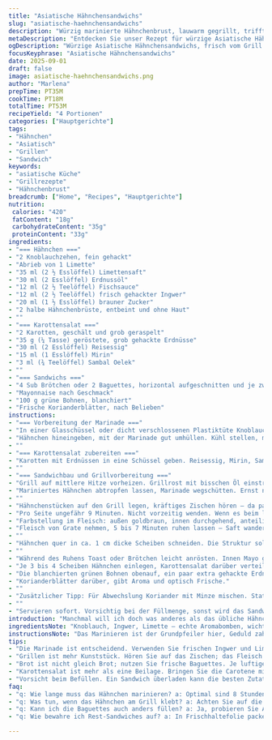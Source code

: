 ```yaml
---
title: "Asiatische Hähnchensandwichs"
slug: "asiatische-haehnchensandwichs"
description: "Würzig marinierte Hähnchenbrust, lauwarm gegrillt, trifft auf knackige Karottensalate mit Reisessig und gerösteten Erdnüssen. Dazu frische Korianderblätter, blanchierte grüne Bohnen und cremige Mayo in luftigen Baguettehälften. Die Limettenzeste und der frische Ingwer verleihen der Marinade lebendige Frische. Sambal Oelek sorgt für einen feinen Schärfekick. Variation: Erdnussöl statt Pflanzenöl für eine nussige Note plus knackige Gurkenscheiben als Twist. Ein schnelles Hauptgericht, bei dem Timing und Textur entscheidend sind. Grillgeräusche und Duft von Gegrilltem führen die Sinne und zeigen den idealen Punkt für das Wenden und Servieren an."
metaDescription: "Entdecken Sie unser Rezept für würzige Asiatische Hähnchensandwichs mit knackigem Karottensalat. Ein Genuss aus frischen Zutaten und einzigartigen Aromen."
ogDescription: "Würzige Asiatische Hähnchensandwichs, frisch vom Grill mit Karottensalat; die Kombination aus Geschmack und Textur begeistert jeden Feinschmecker."
focusKeyphrase: "Asiatische Hähnchensandwichs"
date: 2025-09-01
draft: false
image: asiatische-haehnchensandwichs.png
author: "Marlena"
prepTime: PT35M
cookTime: PT18M
totalTime: PT53M
recipeYield: "4 Portionen"
categories: ["Hauptgerichte"]
tags:
- "Hähnchen"
- "Asiatisch"
- "Grillen"
- "Sandwich"
keywords:
- "asiatische Küche"
- "Grillrezepte"
- "Hähnchenbrust"
breadcrumb: ["Home", "Recipes", "Hauptgerichte"]
nutrition: 
 calories: "420"
 fatContent: "18g"
 carbohydrateContent: "35g"
 proteinContent: "33g"
ingredients:
- "=== Hähnchen ==="
- "2 Knoblauchzehen, fein gehackt"
- "Abrieb von 1 Limette"
- "35 ml (2 ½ Esslöffel) Limettensaft"
- "30 ml (2 Esslöffel) Erdnussöl"
- "12 ml (2 ½ Teelöffel) Fischsauce"
- "12 ml (2 ½ Teelöffel) frisch gehackter Ingwer"
- "20 ml (1 ½ Esslöffel) brauner Zucker"
- "2 halbe Hähnchenbrüste, entbeint und ohne Haut"
- ""
- "=== Karottensalat ==="
- "2 Karotten, geschält und grob geraspelt"
- "35 g (¼ Tasse) geröstete, grob gehackte Erdnüsse"
- "30 ml (2 Esslöffel) Reisessig"
- "15 ml (1 Esslöffel) Mirin"
- "3 ml (¾ Teelöffel) Sambal Oelek"
- ""
- "=== Sandwichs ==="
- "4 Sub Brötchen oder 2 Baguettes, horizontal aufgeschnitten und je zweimal durchgeschnitten"
- "Mayonnaise nach Geschmack"
- "100 g grüne Bohnen, blanchiert"
- "Frische Korianderblätter, nach Belieben"
instructions:
- "=== Vorbereitung der Marinade ==="
- "In einer Glasschüssel oder dicht verschlossenen Plastiktüte Knoblauch, Limettenabrieb, Limettensaft, Öl, Fischsauce, Ingwer und Zucker vermengen. Wichtig: Zucker gut verteilen, damit sich die Aromen verbinden."
- "Hähnchen hineingeben, mit der Marinade gut umhüllen. Kühl stellen, mindestens 30 Minuten, besser 8 bis 10 Stunden. Nicht länger als 12 Stunden. Wer’s eilig hat, mindestens 20 Minuten, dabei öfter massieren."
- ""
- "=== Karottensalat zubereiten ==="
- "Karotten mit Erdnüssen in eine Schüssel geben. Reisessig, Mirin, Sambal Oelek zugeben, gut durchmischen. Ziehen lassen am besten im Kühlschrank, damit die Säure und Schärfe in die Karotten einzieht und die Erdnussknusperelemente Saft aufnehmen, wird voller im Mund."
- ""
- "=== Sandwichbau und Grillvorbereitung ==="
- "Grill auf mittlere Hitze vorheizen. Grillrost mit bisschen Öl einstreichen. Ein guter Trick: Papier mit Öl beträufeln und mit Zange über Grill ziehen, verhindert Ankleben."
- "Mariniertes Hähnchen abtropfen lassen, Marinade wegschütten. Ernst nehmen, zu viel Marinade macht die Oberfläche matschig, nichts ist schlimmer als verkochtes Nass."
- ""
- "Hähnchenstücken auf den Grill legen, kräftiges Zischen hören – da passiert was."
- "Pro Seite ungefähr 9 Minuten. Nicht vorzeitig wenden. Wenn es beim leichten Anheben vom Grillrost nicht mehr klebt, ist die Wendung fällig."
- "Farbstellung im Fleisch: außen goldbraun, innen durchgehend, anteilig. Wer es ganz sicher will, Thermometer 74 °C Kern einsetzen."
- "Fleisch von Grate nehmen, 5 bis 7 Minuten ruhen lassen – Saft wandert zurück, bleibt saftig. Zu früh schneiden, ertrinkt das ganze Deckgefühl in austretendem Saft."
- ""
- "Hähnchen quer in ca. 1 cm dicke Scheiben schneiden. Die Struktur soll intakt, nicht zerfasernd sein."
- ""
- "Während des Ruhens Toast oder Brötchen leicht anrösten. Innen Mayo großzügig streichen."
- "Je 3 bis 4 Scheiben Hähnchen einlegen, Karottensalat darüber verteilen."
- "Die blanchierten grünen Bohnen obenauf, ein paar extra gehackte Erdnüsse für das Knacken."
- "Korianderblätter darüber, gibt Aroma und optisch Frische."
- ""
- "Zusätzlicher Tipp: Für Abwechslung Koriander mit Minze mischen. Statt Blanchieren kann man Bohnen auch kurz in kaltem Wasser abschrecken, sodass sie knackig bleiben."
- ""
- "Servieren sofort. Vorsichtig bei der Füllmenge, sonst wird das Sandwich schwehr zu handhaben. Lieber kleinere Stücke, als alles rausfällt."
introduction: "Manchmal will ich doch was anderes als das übliche Hähnchenbrust-Getue in Brot. Dieses Rezept bringt Südostasien auf den Teller, aber entspannt. Die Marinade mit Ingwer, Limette und Fischsauce macht den Unterschied – frisch, scharf, süß, salzig. Die Mischung aromatisch, dazu die knackige Karotte in Essig und die Erdnüsse für das gewisse Crunch. Oft habe ich das mit normalem Öl gemacht, bis ich das Erdnussöl ausprobiert habe – bringt mehr Tiefe. Für mich ist Grillen in solchen Fällen das Nonplusultra: Das Geräusch vom Brutzeln, die Farbe und der Duft zeigen die Progression besser als jede Zeitangabe. Und natürlich passt da nur knuspriges Baguette mit cremiger Mayo. Nicht überladen, eher mutig mit den Texturen."
ingredientsNote: "Knoblauch, Ingwer, Limette – echte Aromabomben, wichtig immer frisch. Zucker mit der Würze balancieren, sonst zu scharf oder zu salzig. Fischsauce gern 1–2 ml variieren je nach Geschmack und Marke; nicht jeder mag’s gleich salzig. Erdnussöl statt neutralem Pflanzenöl gibt mehr Tiefe, aber sonst geht Raps oder Sonnenblumenöl. Mirin kann man zur Not mit trockenen Weißwein und einer Prise Zucker ersetzen. Grüner Sambal Oelek ist hitzig, bei Unmut milder mit Paprikapulver ersetzen und Süße hochschrauben. Blanchierte bohnen sind nicht nur Garnitur, sie geben Frische und Farbe am Gaumen. Erdnüsse immer frisch und geröstet, sonst verliert man den Crunch. Die Baguette-Auswahl kann variieren, Kürbis- oder Sesambaguettes passen auch. Wer keine Mayonnaise mag, Avocadocreme geht als guter Ersatz."
instructionsNote: "Das Marinieren ist der Grundpfeiler hier, Geduld zahlt sich aus. 8 Stunden sind angenehm, spannendes Aromenbild. Kurzmarinade geht auch, aber Geschmack wird weniger tief. Beim Grillen auf das Zischen achten, ist der Sound leise, ist Hitze nicht ausreichend. Kohle oder Gasgrill geht, bei Induktionsgrill lieber Pfanne auf hoher Temperatur nehmen. Hähnchen darf beim Wenden nicht kleben, sonst reisst es. Ruhezeit wichtig – selten abgewartet und falsch geschnitten, das ruiniert das Ganze schnell. Den Karottensalat vor dem Servieren nicht zu lange stehen lassen, sonst verliert er Biss. Beim Aufschneiden der Brote auf gleichmäßige Schnittflächen achten, das erleichtert Gleichmäßigkeit. Lieber kleinere Portionen füllen, damit alles genießbar bleibt und nix herausfällt. Schnell-Mayo: Mayonnaise mit Limettensaft und etwas Chili oder Knoblauchpulver aufpeppen, gibt mehr Tiefe."
tips:
- "Die Marinade ist entscheidend. Verwenden Sie frischen Ingwer und Limette. Zucker gut einmischen, damit die Aromen zur Geltung kommen. Mindestens 30 Minuten marinieren oder über Nacht für intensiveren Geschmack. Wenn es schnell gehen muss, pro Hähnchenstück weniger einlegen und öfter wenden; dann wird’s saftig."
- "Grillen ist mehr Kunststück. Hören Sie auf das Zischen; das Fleisch kreischt fast. Zu früh wenden führt zu einem klebrigen Fiasko. Ein Thermometer hilft, perfekte 74 °C zu erreichen. Lassen Sie das Fleisch nach dem Grillen ruhen. Sonst rinnt der Saft heraus und das hoschreiende Genusserlebnis ist weg."
- "Brot ist nicht gleich Brot; nutzen Sie frische Baguettes. Je luftiger, desto besser; die Creme darauf macht’s fluffig. Röstet das Innere leicht an. Dann kann die Mayo richtig schön einziehen. Für Abwechslung versuchen Sie Avocadocreme als Füllung, weiche und nussige Aromen verdoppeln das Erlebnis."
- "Karottensalat ist mehr als eine Beilage. Bringen Sie die Carotene mit feiner Schärfe durch Sambal Oelek. Lassen Sie die Mischung etwas ziehen – der Kühlschrank macht Wunder. Ach ja, Erdnüsse sind wichtig. Sie müssen frisch geröstet sein. Ein bisschen Crunch lässt alles aufleben. "
- "Vorsicht beim Befüllen. Ein Sandwich überladen kann die besten Zutaten vernichten. Lieber in kleineren Portionen aufbauen. Wenn nichts herausfällt, ist es gut gelungen. Und vergessen Sie nicht, frische Korianderblätter geben Aroma sowie Frische. Wer mag, kann auch etwas Minze darunter mischen."
faq:
- "q: Wie lange muss das Hähnchen marinieren? a: Optimal sind 8 Stunden. Mindestens 30 Minuten ist nötig. Schneller geht auch, aber die Tiefe fehlt. "
- "q: Was tun, wenn das Hähnchen am Grill klebt? a: Achten Sie auf die Temperatur. Wenn es anfängt, nicht mehr anzuhaften, dann ist es bereit zum Wenden. Weniger Marinade basiert auf dem Grillgefühl; die Hitze muss stimmen."
- "q: Kann ich die Baguettes auch anders füllen? a: Ja, probieren Sie Avocado oder Hummus. Darmbusch reichert das Erlebnis an. Achten Sie auf die Texturen; alles muss harmonieren. Hähnchen bleibt der Star."
- "q: Wie bewahre ich Rest-Sandwiches auf? a: In Frischhaltefolie packen, damit nichts austrocknet. Im Kühlschrank halten sie sich 1-2 Tage. Auf jeden Fall nochmals anrösten, damit der Genuss bleibt. "

---
```

